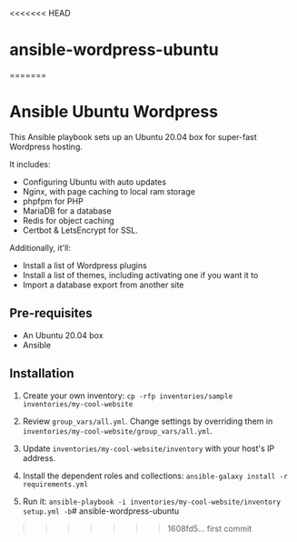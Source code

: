 <<<<<<< HEAD
# ansible-wordpress-ubuntu
=======
# Ansible Ubuntu Wordpress

This Ansible playbook sets up an Ubuntu 20.04 box for super-fast Wordpress hosting.

It includes:

 - Configuring Ubuntu with auto updates
 - Nginx, with page caching to local ram storage
 - phpfpm for PHP
 - MariaDB for a database
 - Redis for object caching
 - Certbot & LetsEncrypt for SSL.

Additionally, it'll:

 - Install a list of Wordpress plugins
 - Install a list of themes, including activating one if you want it to
 - Import a database export from another site

## Pre-requisites

- An Ubuntu 20.04 box
- Ansible

## Installation

1. Create your own inventory: `cp -rfp inventories/sample inventories/my-cool-website`

2. Review `group_vars/all.yml`. Change settings by overriding them in `inventories/my-cool-website/group_vars/all.yml`.

3. Update `inventories/my-cool-website/inventory` with your host's IP address.

4. Install the dependent roles and collections: `ansible-galaxy install -r requirements.yml`

5. Run it: `ansible-playbook -i inventories/my-cool-website/inventory setup.yml -b`# ansible-wordpress-ubuntu
>>>>>>> 1608fd5... first commit
